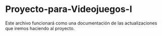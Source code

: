# Proyecto-para-Videojuegos-I
Este archivo funcionará como una documentación de las actualizaciones que iremos haciendo al proyecto.
